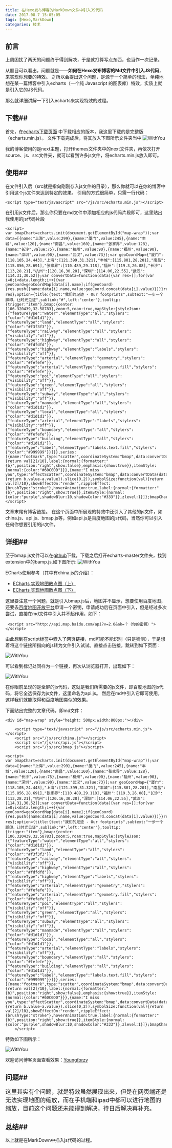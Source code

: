 ```yaml
---
title: 在Hexo发布博客的MarkDown文件中引入JS代码
date: 2017-08-7 15:05:05
tags: [Hexo,MarkDown]
categories: 技术
---
```

## 前言 ##
上周困扰了两天的问题终于得到解决，于是就打算写点东西，也当作一次记录。

从题目可以看出，问题就是——**如何在Hexo发布博客的Md文件中引入JS代码**，来实现你想要的特效。
之所以会提出这个问题，是源于一个简单的想法，单纯地想在某一篇博客中引入echarts（一个纯 Javascript 的图表库）特效，实质上就是引入它的JS代码。

那么就详细讲解一下引入echarts来实现特效的过程。
## 下载##
首先，在[echarts下载页面](http://echarts.baidu.com/download.html) 中下载相应的版本，我这里下载的是完整版（echarts.min.js）。
文件下载完成后，将其放入下图所示文件夹当中
![WithYou](http://osuskkx7k.bkt.clouddn.com/js%E5%AD%98%E5%82%A8.PNG)

我的博客使用的是next主题，打开themes文件夹中的next文件夹，再依次打开source、js、src文件夹，就可以看到许多js文件，将echarts.min.js放入即可。
## 使用##
在文件引入后（src就是指向刚刚存入js文件的目录），那么你就可以在你的博客中引用这个js文件来达到特定的效果。
引用的方式很简单，只需一行代码：

`<script type="text/javascript" src="/js/src/echarts.min.js"></script>`

在引用js文件后，那么你只要在md文件中添加相应的js代码片段即可，这里贴出我使用的js代码片段

```
<script>
var bmapChart=echarts.init(document.getElementById("map-wrap"));var data=[{name:"上海",value:299},{name:"厦门",value:245},{name:"丰城",value:120},{name:"南昌",value:160},{name:"张家界",value:128},{name:"长沙",value:75},{name:"杭州",value:90},{name:"福州",value:90},{name:"深圳",value:90},{name:"武汉",value:73}];var geoCoordMap={"厦门":[118.105,24.443],"上海":[121.399,31.321],"丰城":[115.801,28.201],"南昌":[115.856,28.691],"张家界":[110.489,29.118],"福州":[119.3,26.08],"长沙":[113,28.21],"杭州":[120.16,30.28],"深圳":[114.06,22.55],"武汉":[114.31,30.52]};var convertData=function(data){var res=[];for(var i=0;i<data.length;i++){var geoCoord=geoCoordMap[data[i].name];if(geoCoord){res.push({name:data[i].name,value:geoCoord.concat(data[i].value)})}}return res};option={title:{text:"我们的足迹 - Our footprints",subtext:"一步一个脚印，让时光见证",sublink:"#",left:"center"},tooltip:{trigger:"item"},bmap:{center:[106.320439,32.58783],zoom:5,roam:true,mapStyle:{styleJson:[{"featureType":"water","elementType":"all","stylers":{"color":"#d1d1d1"}},{"featureType":"land","elementType":"all","stylers":{"color":"#f3f3f3"}},{"featureType":"railway","elementType":"all","stylers":{"visibility":"off"}},{"featureType":"highway","elementType":"all","stylers":{"color":"#fdfdfd"}},{"featureType":"highway","elementType":"labels","stylers":{"visibility":"off"}},{"featureType":"arterial","elementType":"geometry","stylers":{"color":"#fefefe"}},{"featureType":"arterial","elementType":"geometry.fill","stylers":{"color":"#fefefe"}},{"featureType":"poi","elementType":"all","stylers":{"visibility":"off"}},{"featureType":"green","elementType":"all","stylers":{"visibility":"off"}},{"featureType":"subway","elementType":"all","stylers":{"visibility":"off"}},{"featureType":"manmade","elementType":"all","stylers":{"color":"#d1d1d1"}},{"featureType":"local","elementType":"all","stylers":{"color":"#d1d1d1"}},{"featureType":"arterial","elementType":"labels","stylers":{"visibility":"off"}},{"featureType":"boundary","elementType":"all","stylers":{"color":"#fefefe"}},{"featureType":"building","elementType":"all","stylers":{"color":"#d1d1d1"}},{"featureType":"label","elementType":"labels.text.fill","stylers":{"color":"#999999"}}]}},series:[{name:"footmark",type:"scatter",coordinateSystem:"bmap",data:convertData(data),symbolSize:function(val){return val[2]/10},label:{normal:{formatter:"{b}",position:"right",show:false},emphasis:{show:true}},itemStyle:{normal:{color:"#60C0DD"}}},{name:"I miss you",type:"effectScatter",coordinateSystem:"bmap",data:convertData(data.sort(function(a,b){return b.value-a.value}).slice(0,2)),symbolSize:function(val){return val[2]/10},showEffectOn:"render",rippleEffect:{brushType:"stroke"},hoverAnimation:true,label:{normal:{formatter:"{b}",position:"right",show:true}},itemStyle:{normal:{color:"purple",shadowBlur:10,shadowColor:"#333"}},zlevel:1}]};bmapChart.setOption(option);
</script>
```
 文章末尾有博客链接。
 在这个页面中所展现的特效中还引入了其他的js文件，如china.js、api.js、bmap.js等，例如api.js是百度地图的js代码，当然你可以引入任何你想要引用的js文件。  
## 详细##
至于bmap.js文件可以在[github](https://github.com/ecomfe/echarts/tree/master/extension/bmap)下载，下载之后打开echarts-master文件夹，找到extension中的bamp.js,如下图所示:
![WithYou](http://osuskkx7k.bkt.clouddn.com/1.PNG)


ECharts使用参考（其中有china.js的介绍）：

- [ECharts 实现地图散点图（上）](http://efe.baidu.com/blog/echarts-map-tutorial/)
- [ECharts 实现地图散点图（下）](http://efe.baidu.com/blog/echarts-map-tutorial-2/)

这里要注意一个问题，就是引入bmap.js后，地图并不显示，想要使用百度地图，还要去[百度地图开放平台](http://lbsyun.baidu.com/index.php?title=jspopular)申请一个密钥，申请成功后在页面中引入，但是经过多次尝试，直接在md文件中引入并不起作用，如下：

` <script src="http://api.map.baidu.com/api?v=2.0&ak=？（你的密钥）"></script>`

   由此想到在script标签中嵌入了网页链接，md可能不能识别（只是猜测），于是想着将这个链接所指向的js转为文件引入试试。直接点击链接，跳转到如下页面：
   
![WithYou](http://osuskkx7k.bkt.clouddn.com/%E7%99%BE%E5%BA%A61.PNG)

可以看到标记处同样为一个链接，再次从浏览器打开，出现如下：  

![WithYou](http://osuskkx7k.bkt.clouddn.com/%E7%99%BE%E5%BA%A62.PNG)

在你眼前呈现的是全屏的js代码，这就是我们所需要的js文件，即百度地图的js代码，将它全选保存为js文件，这里命名为api.js。
然后在md中引入它即可使用，这样我们就能取得和百度地图类似的效果。

下面贴出完整的文章代码，即md文件：
```
<div id="map-wrap" style="height: 500px;width:800px;"></div>

    <script type="text/javascript" src="/js/src/echarts.min.js"></script>
    <script src="/js/src/china.js"></script>
    <script src="/js/src/api.js"></script>
    <script src="/js/src/bmap.js"></script>
    
<script>
var bmapChart=echarts.init(document.getElementById("map-wrap"));var data=[{name:"上海",value:299},{name:"厦门",value:245},{name:"丰城",value:120},{name:"南昌",value:160},{name:"张家界",value:128},{name:"长沙",value:75},{name:"杭州",value:90},{name:"福州",value:90},{name:"深圳",value:90},{name:"武汉",value:73}];var geoCoordMap={"厦门":[118.105,24.443],"上海":[121.399,31.321],"丰城":[115.801,28.201],"南昌":[115.856,28.691],"张家界":[110.489,29.118],"福州":[119.3,26.08],"长沙":[113,28.21],"杭州":[120.16,30.28],"深圳":[114.06,22.55],"武汉":[114.31,30.52]};var convertData=function(data){var res=[];for(var i=0;i<data.length;i++){var geoCoord=geoCoordMap[data[i].name];if(geoCoord){res.push({name:data[i].name,value:geoCoord.concat(data[i].value)})}}return res};option={title:{text:"我们的足迹 - Our footprints",subtext:"一步一个脚印，让时光见证",sublink:"#",left:"center"},tooltip:{trigger:"item"},bmap:{center:[106.320439,32.58783],zoom:5,roam:true,mapStyle:{styleJson:[{"featureType":"water","elementType":"all","stylers":{"color":"#d1d1d1"}},{"featureType":"land","elementType":"all","stylers":{"color":"#f3f3f3"}},{"featureType":"railway","elementType":"all","stylers":{"visibility":"off"}},{"featureType":"highway","elementType":"all","stylers":{"color":"#fdfdfd"}},{"featureType":"highway","elementType":"labels","stylers":{"visibility":"off"}},{"featureType":"arterial","elementType":"geometry","stylers":{"color":"#fefefe"}},{"featureType":"arterial","elementType":"geometry.fill","stylers":{"color":"#fefefe"}},{"featureType":"poi","elementType":"all","stylers":{"visibility":"off"}},{"featureType":"green","elementType":"all","stylers":{"visibility":"off"}},{"featureType":"subway","elementType":"all","stylers":{"visibility":"off"}},{"featureType":"manmade","elementType":"all","stylers":{"color":"#d1d1d1"}},{"featureType":"local","elementType":"all","stylers":{"color":"#d1d1d1"}},{"featureType":"arterial","elementType":"labels","stylers":{"visibility":"off"}},{"featureType":"boundary","elementType":"all","stylers":{"color":"#fefefe"}},{"featureType":"building","elementType":"all","stylers":{"color":"#d1d1d1"}},{"featureType":"label","elementType":"labels.text.fill","stylers":{"color":"#999999"}}]}},series:[{name:"footmark",type:"scatter",coordinateSystem:"bmap",data:convertData(data),symbolSize:function(val){return val[2]/10},label:{normal:{formatter:"{b}",position:"right",show:false},emphasis:{show:true}},itemStyle:{normal:{color:"#60C0DD"}}},{name:"I miss you",type:"effectScatter",coordinateSystem:"bmap",data:convertData(data.sort(function(a,b){return b.value-a.value}).slice(0,2)),symbolSize:function(val){return val[2]/10},showEffectOn:"render",rippleEffect:{brushType:"stroke"},hoverAnimation:true,label:{normal:{formatter:"{b}",position:"right",show:true}},itemStyle:{normal:{color:"purple",shadowBlur:10,shadowColor:"#333"}},zlevel:1}]};bmapChart.setOption(option);
    </script>
```
特效如下图所示：

![WithYou](http://osuskkx7k.bkt.clouddn.com/%E7%89%B9%E6%95%882.PNG)

欢迎访问博客页面查看效果：[Youngforzy](https://youngforzy.github.io/2017/08/07/index/#more)
## 问题##
<font size="4">这里其实有个问题，就是特效虽然展现出来，但是在网页端还是无法实现地图的缩放，而在手机端和ipad中都可以进行地图的缩放，目前这个问题还未能得到解决，待日后解决再补充。</font>
## 总结##
以上就是在MarkDown中插入js代码的过程。